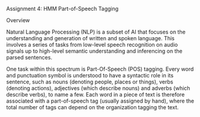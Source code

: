 Assignment 4: HMM Part-of-Speech Tagging

Overview

Natural Language Processing (NLP) is a subset of AI that focuses on the understanding and generation of written and spoken language. This involves a series of tasks from low-level speech recognition on audio signals up to high-level semantic understanding and inferencing on the parsed sentences.

One task within this spectrum is Part-Of-Speech (POS) tagging. Every word and punctuation symbol is understood to have a syntactic role in its sentence, such as nouns (denoting people, places or things), verbs (denoting actions), adjectives (which describe nouns) and adverbs (which describe verbs), to name a few. Each word in a piece of text is therefore associated with a part-of-speech tag (usually assigned by hand), where the total number of tags can depend on the organization tagging the text.